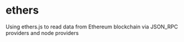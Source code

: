  
# ethers
Using ethers.js to read data from Ethereum blockchain via JSON_RPC providers and node providers
